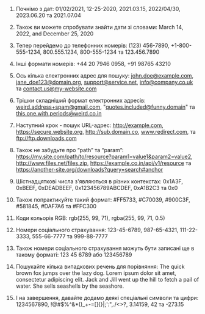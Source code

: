 1. Почнімо з дат:
01/02/2021, 12-25-2020, 2021.03.15, 2022/04/30, 2023.06.20 та 2021.07.04 


2. Також ви можете спробувати знайти дати зі словами: 
March 14, 2022, and December 25, 2020 


3. Тепер перейдемо до телефонних номерів:
(123) 456-7890, +1-800-555-1234, 800.555.1234, 800-555-1234 та 123.456.7890 


4. Інші формати номерів:
+44 20 7946 0958, +91 98765 43210


5. Ось кілька електронних адрес для пошуку:
john.doe@example.com, jane_doe123@domain.org, support@service.net, info@company.co.uk та contact.us@my-website.com 


6. Трішки складніший формат електронних адресів:
weird.address+spam@gmail.com, "quotes.included@funny.domain" та this.one.with.periods@weird.co.in


7. Наступний крок - пошук URL-адрес:
http://example.com, https://secure.website.org, http://sub.domain.co, www.redirect.com, та ftp://ftp.downloads.com 


8. Також не забудьте про “path” та “param”:
https://my.site.com/path/to/resource?param1=value1&param2=value2, http://www.files.net/files.zip, https://example.co.in/api/v1/resource та https://another-site.org/downloads?query=search#anchor
 
9. Шістнадцяткові числа з'являються в різних контекстах:
0x1A3F, 0xBEEF, 0xDEADBEEF, 0x123456789ABCDEF, 0xA1B2C3 та 0x0


10. Також попрактикуйте такий формат: 
#FF5733, #C70039, #900C3F, #581845, #DAF7A6 та #FFC300


11. Коди кольорів RGB: 
rgb(255, 99, 71), rgba(255, 99, 71, 0.5)


12. Номери соціального страхування:
123-45-6789, 987-65-4321, 111-22-3333, 555-66-7777 та  999-88-7777
 
13. Також номери соціального страхування можуть бути записані ще в такому форматі:
123 45 6789 або 123456789


14. Пошукайте кілька випадкових речень для порівняння:
The quick brown fox jumps over the lazy dog.
Lorem ipsum dolor sit amet, consectetur adipiscing elit.
Jack and Jill went up the hill to fetch a pail of water.
She sells seashells by the seashore.


15. І на завершення, давайте додамо деякі спеціальні символи та цифри:
1234567890, !@#$%^&*()_+-=[]{}|;':",./<>?, 3.14159, 42 та -273.15
